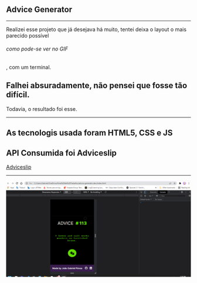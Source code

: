 ## Advice Generator
<hr/>

<p>Realizei esse projeto que já desejava há muito, tentei deixa o layout o mais parecido possível <h6>como pode-se ver no GIF</h6>, com um terminal.
<h2>Falhei absuradamente, não pensei que fosse tão difícil.</h2>
Todavia, o resultado foi  esse.
</p>
<hr/>

## As tecnologis usada foram HTML5, CSS e JS

## API Consumida foi Adviceslip
<a href="https://api.adviceslip.com/advice">Adviceslip</a>

<hr/>
<img src= "/advice.gif">
